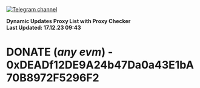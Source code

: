 [![Telegram channel](https://img.shields.io/endpoint?url=https://runkit.io/damiankrawczyk/telegram-badge/branches/master?url=https://t.me/n4z4v0d)](https://t.me/n4z4v0d) 

**Dynamic Updates Proxy List with Proxy Checker**  
**Last Updated: 17.12.23 09:43**

# DONATE (_any evm_) - 0xDEADf12DE9A24b47Da0a43E1bA70B8972F5296F2
